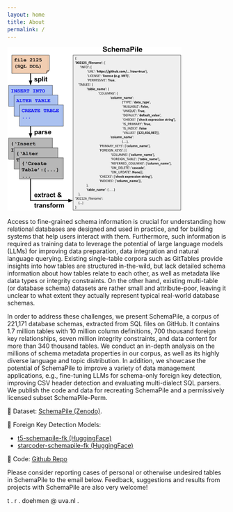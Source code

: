 ```yaml
---
layout: home
title: About
permalink: /
---
```


<img src="assets/schemapile.png" height="auto" width="400">


Access to fine-grained schema information is crucial for understanding how relational databases are designed and used in practice, and for building systems that help users interact with them. Furthermore, such information is required as training data to leverage the potential of large language models (LLMs) for improving data preparation, data integration and natural language querying. Existing single-table corpora such as GitTables provide insights into how tables are structured in-the-wild, but lack detailed schema information about how tables relate to each other, as well as metadata like data types or integrity constraints. On the other hand, existing multi-table (or database schema) datasets are rather small and attribute-poor, leaving it unclear to what extent they actually represent typical real-world database schemas.

In order to address these challenges, we present SchemaPile, a corpus of 221,171 database schemas, extracted from SQL files on GitHub. It contains 1.7 million tables with 10 million column definitions, 700 thousand foreign key relationships, seven million integrity constraints, and data content for more than 340 thousand tables. We conduct an in-depth analysis on the millions of schema metadata properties in our corpus, as well as its highly diverse language and topic distribution. In addition, we showcase the potential of SchemaPile to improve a variety of data management applications, e.g., fine-tuning LLMs for schema-only foreign key detection, improving CSV header detection and evaluating multi-dialect SQL parsers. We publish the code and data for recreating SchemaPile and a permissively licensed subset SchemaPile-Perm.

💾 Dataset: [SchemaPile (Zenodo)](https://zenodo.org/records/10931803).

🤗 Foreign Key Detection Models: 

- [t5-schemapile-fk (HuggingFace)](https://huggingface.co/tdoehmen/t5-schemapile-fk)
- [starcoder-schemapile-fk (HuggingFace)](https://huggingface.co/tdoehmen/starcoder-schemapile-fk)

📄 Code: [Github Repo](https://github.com/amsterdata/schemapile/)

Please consider reporting cases of personal or otherwise undesired tables in SchemaPile to the email below. Feedback, suggestions and results from projects with SchemaPile are also very welcome!

t . r . doehmen @ uva.nl .
